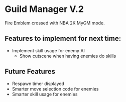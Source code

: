 # Guild Manager V.2

Fire Emblem crossed with NBA 2K MyGM mode.

## Features to implement for next time:

- Implement skill usage for enemy AI
  - Show cutscene when having enemies do skills

## Future Features

- Respawn timer displayed
- Smarter move selection code for enemies
- Smarter skill usage for enemies
